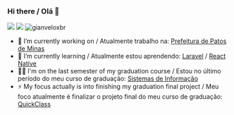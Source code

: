 ### Hi there / Olá 👋

<!--
**gianveloxbr/gianveloxbr** is a ✨ _special_ ✨ repository because its `README.md` (this file) appears on your GitHub profile. -->
[![](https://img.shields.io/badge/-Gian%20Michel-black?style=round-square&labelColor=black&logo=linkedin&logoColor=blue&link=https://www.linkedin.com/in/gian-michel-2892a5139/)](https://www.linkedin.com/in/gian-michel-2892a5139/)
[![](https://img.shields.io/badge/-steam-black?style=round-square&labelColor=darkblue&logo=Steam&logoColor=white&link=https://steamcommunity.com/id/veloxSZ)](https://steamcommunity.com/id/veloxSZ)
<img src="https://komarev.com/ghpvc/?username=gianveloxbr" alt="gianveloxbr" />

- 🚀 I’m currently working on / Atualmente trabalho na: [Prefeitura de Patos de Minas](https://patosdeminas.mg.gov.br/portal/)
- 🌱 I’m currently learning / Atualmente estou aprendendo: [Laravel](https://laravel.com) / [React Native](https://reactnative.dev)
- 👨‍💻 I'm on the last semester of my graduation course / Estou no último período do meu curso de graduação: [Sistemas de Informação](https://graduacao.unipam.edu.br/curso.php?id=MTQ=)
- ⚡ My focus actually is into finishing my graduation final project / Meu foco atualmente é finalizar o projeto final do meu curso de graduação: [QuickClass](https://github.com/gianveloxbr/QuickClass)
